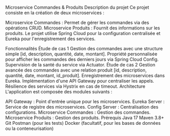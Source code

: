 Microservice Commandes & Produits
Description du projet
Ce projet consiste en la création de deux microservices :

Microservice Commandes : Permet de gérer les commandes via des opérations CRUD.
Microservice Produits : Fournit des informations sur les produits.
Le projet utilise Spring Cloud pour la configuration centralisée et Eureka pour l'enregistrement des services.

Fonctionnalités
Étude de cas 1
Gestion des commandes avec une structure simple [id, description, quantité, date, montant].
Propriété personnalisée pour afficher les commandes des derniers jours via Spring Cloud Config.
Supervision de la santé du service via Actuator.
Étude de cas 2
Gestion avancée des commandes avec une relation produit [id, description, quantité, date, montant, id_produit].
Enregistrement des microservices dans Eureka.
Implémentation d'une API Gateway pour centraliser les appels.
Résilience des services via Hystrix en cas de timeout.
Architecture
L'application est composée des modules suivants :

API Gateway : Point d'entrée unique pour les microservices.
Eureka Server : Service de registre des microservices.
Config Server : Centralisation des configurations.
Microservice Commandes : Gestion des commandes.
Microservice Produits : Gestion des produits.
Prérequis
Java 17
Maven 3.8+
Git
Postman (pour les tests)
Docker (facultatif, pour les bases de données ou la conteneurisation)
